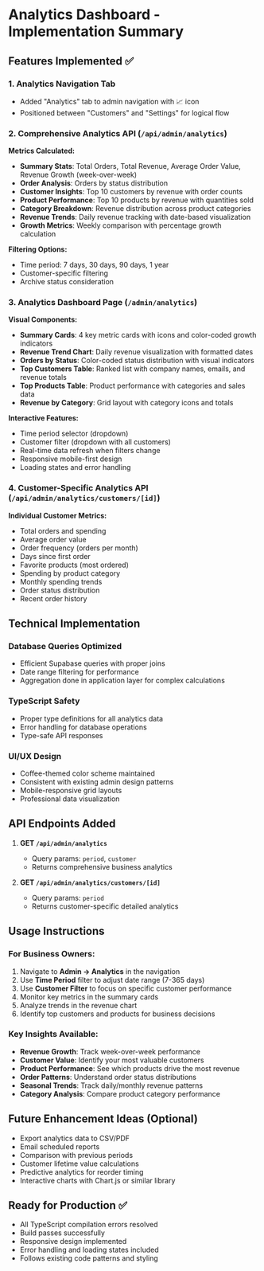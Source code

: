 # Analytics Dashboard - Implementation Summary

## Features Implemented ✅

### 1. Analytics Navigation Tab
- Added "Analytics" tab to admin navigation with 📈 icon
- Positioned between "Customers" and "Settings" for logical flow

### 2. Comprehensive Analytics API (`/api/admin/analytics`)
**Metrics Calculated:**
- **Summary Stats**: Total Orders, Total Revenue, Average Order Value, Revenue Growth (week-over-week)
- **Order Analysis**: Orders by status distribution
- **Customer Insights**: Top 10 customers by revenue with order counts
- **Product Performance**: Top 10 products by revenue with quantities sold
- **Category Breakdown**: Revenue distribution across product categories
- **Revenue Trends**: Daily revenue tracking with date-based visualization
- **Growth Metrics**: Weekly comparison with percentage growth calculation

**Filtering Options:**
- Time period: 7 days, 30 days, 90 days, 1 year
- Customer-specific filtering
- Archive status consideration

### 3. Analytics Dashboard Page (`/admin/analytics`)
**Visual Components:**
- **Summary Cards**: 4 key metric cards with icons and color-coded growth indicators
- **Revenue Trend Chart**: Daily revenue visualization with formatted dates
- **Orders by Status**: Color-coded status distribution with visual indicators
- **Top Customers Table**: Ranked list with company names, emails, and revenue totals
- **Top Products Table**: Product performance with categories and sales data
- **Revenue by Category**: Grid layout with category icons and totals

**Interactive Features:**
- Time period selector (dropdown)
- Customer filter (dropdown with all customers)
- Real-time data refresh when filters change
- Responsive mobile-first design
- Loading states and error handling

### 4. Customer-Specific Analytics API (`/api/admin/analytics/customers/[id]`)
**Individual Customer Metrics:**
- Total orders and spending
- Average order value
- Order frequency (orders per month)
- Days since first order
- Favorite products (most ordered)
- Spending by product category
- Monthly spending trends
- Order status distribution
- Recent order history

## Technical Implementation

### Database Queries Optimized
- Efficient Supabase queries with proper joins
- Date range filtering for performance
- Aggregation done in application layer for complex calculations

### TypeScript Safety
- Proper type definitions for all analytics data
- Error handling for database operations
- Type-safe API responses

### UI/UX Design
- Coffee-themed color scheme maintained
- Consistent with existing admin design patterns
- Mobile-responsive grid layouts
- Professional data visualization

## API Endpoints Added

1. **GET `/api/admin/analytics`**
   - Query params: `period`, `customer`
   - Returns comprehensive business analytics

2. **GET `/api/admin/analytics/customers/[id]`**
   - Query params: `period`
   - Returns customer-specific detailed analytics

## Usage Instructions

### For Business Owners:
1. Navigate to **Admin → Analytics** in the navigation
2. Use **Time Period** filter to adjust date range (7-365 days)
3. Use **Customer Filter** to focus on specific customer performance
4. Monitor key metrics in the summary cards
5. Analyze trends in the revenue chart
6. Identify top customers and products for business decisions

### Key Insights Available:
- **Revenue Growth**: Track week-over-week performance
- **Customer Value**: Identify your most valuable customers
- **Product Performance**: See which products drive the most revenue
- **Order Patterns**: Understand order status distributions
- **Seasonal Trends**: Track daily/monthly revenue patterns
- **Category Analysis**: Compare product category performance

## Future Enhancement Ideas (Optional)
- Export analytics data to CSV/PDF
- Email scheduled reports
- Comparison with previous periods
- Customer lifetime value calculations
- Predictive analytics for reorder timing
- Interactive charts with Chart.js or similar library

## Ready for Production ✅
- All TypeScript compilation errors resolved
- Build passes successfully
- Responsive design implemented
- Error handling and loading states included
- Follows existing code patterns and styling
